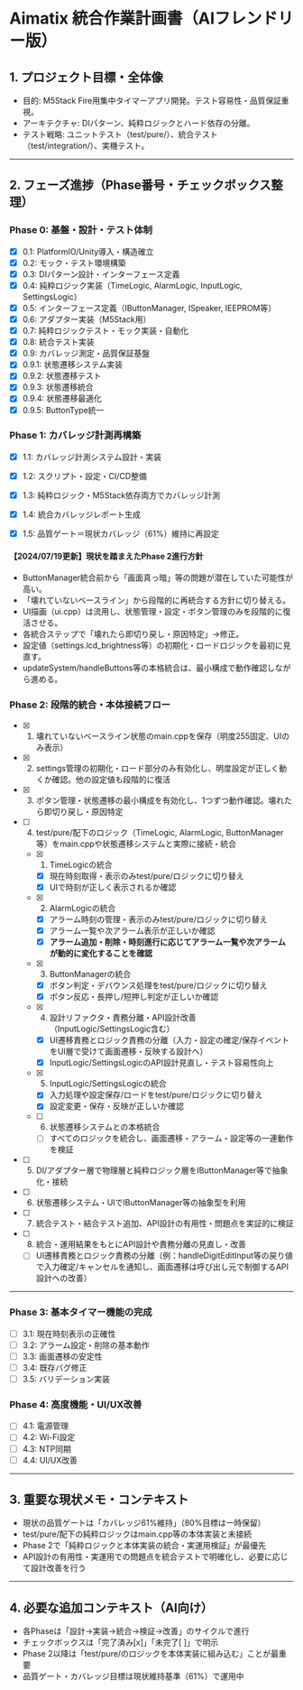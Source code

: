 # Aimatix 統合作業計画書（AIフレンドリー版）

## 1. プロジェクト目標・全体像
- 目的: M5Stack Fire用集中タイマーアプリ開発。テスト容易性・品質保証重視。
- アーキテクチャ: DIパターン、純粋ロジックとハード依存の分離。
- テスト戦略: ユニットテスト（test/pure/）、統合テスト（test/integration/）、実機テスト。

---

## 2. フェーズ進捗（Phase番号・チェックボックス整理）

### Phase 0: 基盤・設計・テスト体制
- [x] 0.1: PlatformIO/Unity導入・構造確立
- [x] 0.2: モック・テスト環境構築
- [x] 0.3: DIパターン設計・インターフェース定義
- [x] 0.4: 純粋ロジック実装（TimeLogic, AlarmLogic, InputLogic, SettingsLogic）
- [x] 0.5: インターフェース定義（IButtonManager, ISpeaker, IEEPROM等）
- [x] 0.6: アダプター実装（M5Stack用）
- [x] 0.7: 純粋ロジックテスト・モック実装・自動化
- [x] 0.8: 統合テスト実装
- [x] 0.9: カバレッジ測定・品質保証基盤
- [x] 0.9.1: 状態遷移システム実装
- [x] 0.9.2: 状態遷移テスト
- [x] 0.9.3: 状態遷移統合
- [x] 0.9.4: 状態遷移最適化
- [x] 0.9.5: ButtonType統一

### Phase 1: カバレッジ計測再構築
- [x] 1.1: カバレッジ計測システム設計・実装
- [x] 1.2: スクリプト・設定・CI/CD整備
- [x] 1.3: 純粋ロジック・M5Stack依存両方でカバレッジ計測
- [x] 1.4: 統合カバレッジレポート生成
- [x] 1.5: 品質ゲート＝現状カバレッジ（61%）維持に再設定


#### 【2024/07/19更新】現状を踏まえたPhase 2進行方針

- ButtonManager統合前から「画面真っ暗」等の問題が潜在していた可能性が高い。
- 「壊れていないベースライン」から段階的に再統合する方針に切り替える。
- UI描画（ui.cpp）は流用し、状態管理・設定・ボタン管理のみを段階的に復活させる。
- 各統合ステップで「壊れたら即切り戻し・原因特定」→修正。
- 設定値（settings.lcd_brightness等）の初期化・ロードロジックを最初に見直す。
- updateSystem/handleButtons等の本格統合は、最小構成で動作確認しながら進める。

### Phase 2: 段階的統合・本体接続フロー
- [x] 1. 壊れていないベースライン状態のmain.cppを保存（明度255固定、UIのみ表示）
- [x] 2. settings管理の初期化・ロード部分のみ有効化し、明度設定が正しく動くか確認。他の設定値も段階的に復活
- [x] 3. ボタン管理・状態遷移の最小構成を有効化し、1つずつ動作確認。壊れたら即切り戻し・原因特定
- [ ] 4. test/pure/配下のロジック（TimeLogic, AlarmLogic, ButtonManager等）をmain.cppや状態遷移システムと実際に接続・統合
  - [x] 1. TimeLogicの統合
      - [x] 現在時刻取得・表示のみtest/pure/ロジックに切り替え
      - [x] UIで時刻が正しく表示されるか確認
  - [x] 2. AlarmLogicの統合
      - [x] アラーム時刻の管理・表示のみtest/pure/ロジックに切り替え
      - [x] アラーム一覧や次アラーム表示が正しいか確認
      - [x] **アラーム追加・削除・時刻進行に応じてアラーム一覧や次アラームが動的に変化することを確認**
  - [x] 3. ButtonManagerの統合
     - [x] ボタン判定・デバウンス処理をtest/pure/ロジックに切り替え
     - [x] ボタン反応・長押し/短押し判定が正しいか確認
  - [x] 4. 設計リファクタ・責務分離・API設計改善（InputLogic/SettingsLogic含む）
     - [x] UI遷移責務とロジック責務の分離（入力・設定の確定/保存イベントをUI層で受けて画面遷移・反映する設計へ）
     - [x] InputLogic/SettingsLogicのAPI設計見直し・テスト容易性向上
  - [x] 5. InputLogic/SettingsLogicの統合
     - [x] 入力処理や設定保存/ロードをtest/pure/ロジックに切り替え
     - [x] 設定変更・保存・反映が正しいか確認
  - [ ] 6. 状態遷移システムとの本格統合
    - [ ] すべてのロジックを統合し、画面遷移・アラーム・設定等の一連動作を検証
- [ ] 5. DI/アダプター層で物理層と純粋ロジック層をIButtonManager等で抽象化・接続
- [ ] 6. 状態遷移システム・UIでIButtonManager等の抽象型を利用
- [ ] 7. 統合テスト・結合テスト追加、API設計の有用性・問題点を実証的に検証
- [ ] 8. 統合・運用結果をもとにAPI設計や責務分離の見直し・改善
    - [ ] UI遷移責務とロジック責務の分離（例：handleDigitEditInput等の戻り値で入力確定/キャンセルを通知し、画面遷移は呼び出し元で制御するAPI設計への改善）
---

### Phase 3: 基本タイマー機能の完成
- [ ] 3.1: 現在時刻表示の正確性
- [ ] 3.2: アラーム設定・削除の基本動作
- [ ] 3.3: 画面遷移の安定性
- [ ] 3.4: 既存バグ修正
- [ ] 3.5: バリデーション実装

### Phase 4: 高度機能・UI/UX改善
- [ ] 4.1: 電源管理
- [ ] 4.2: Wi-Fi設定
- [ ] 4.3: NTP同期
- [ ] 4.4: UI/UX改善

---

## 3. 重要な現状メモ・コンテキスト

- 現状の品質ゲートは「カバレッジ61%維持」（80%目標は一時保留）
- test/pure/配下の純粋ロジックはmain.cpp等の本体実装と未接続
- Phase 2で「純粋ロジックと本体実装の統合・実運用検証」が最優先
- API設計の有用性・実運用での問題点を統合テストで明確化し、必要に応じて設計改善を行う

---

## 4. 必要な追加コンテキスト（AI向け）

- 各Phaseは「設計→実装→統合→検証→改善」のサイクルで進行
- チェックボックスは「完了済み[x]」「未完了[ ]」で明示
- Phase 2以降は「test/pure/のロジックを本体実装に組み込む」ことが最重要
- 品質ゲート・カバレッジ目標は現状維持基準（61%）で運用中